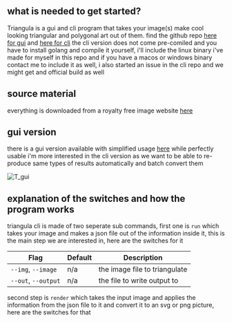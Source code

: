 ## what is needed to get started?
Triangula is a gui and cli program that takes your image(s) make cool looking triangular and polygonal art out of them. find the github repo [here for gui](https://github.com/RH12503/triangula) and [here for cli](https://github.com/RH12503/Triangula-CLI) the cli version does not come pre-comiled and you have to install golang and compile it yourself, i'll include the linux binary i've made for myself in this repo and if you have a macos or windows binary contact me to include it as well, i also started an issue in the cli repo and we might get and official build as well

## source material
everything is downloaded from a royalty free image website [here](https://free-images.com/)

## gui version
there is a gui version available with simplified usage [here](https://github.com/RH12503/triangula/releases/tag/v1.2.0) while perfectly usable i'm more interested in the cli version as we want to be able to re-produce same types of results automatically and batch convert them

![T_gui](https://user-images.githubusercontent.com/59083599/135850973-abd1274e-92f4-46f1-99cd-2a503739b552.jpg)

## explanation of the switches and how the program works
triangula cli is made of two seperate sub commands, first one is `run` which takes your image and makes a json file out of the information inside it, this is the main step we are interested in, here are the switches for it

| Flag | Default | Description |
| --- | --- | --- |
| `--img`, `--image` | n/a | the image file to triangulate |
| `--out`, `--output` | n/a | the file to write output to |

second step is `render` which takes the input image and applies the information from the json file to it and convert it to an svg or png picture, here are the switches for that
